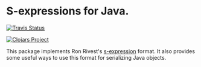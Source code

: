 # S-expressions for Java.

[![Travis Status](https://travis-ci.org/csm/sexp4j.svg?branch=master)](https://travis-ci.org/csm/sexp4j)

[![Clojars Project](http://clojars.org/org.metastatic/sexp4j/latest-version.svg)](http://clojars.org/org.metastatic/sexp4j)

This package implements Ron Rivest's [s-expression](http://people.csail.mit.edu/rivest/Sexp.txt)
format. It also provides some useful ways to use this format for serializing Java objects.